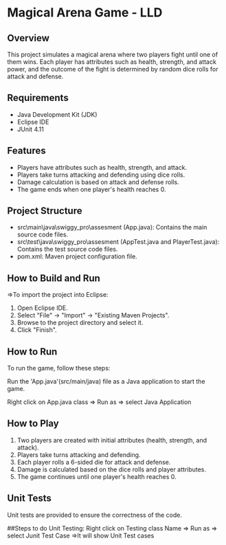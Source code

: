 # Magical Arena Game - LLD

## Overview

This project simulates a magical arena where two players fight until one of them wins.
Each player has attributes such as health, strength, and attack power, and the outcome
of the fight is determined by random dice rolls for attack and defense.

## Requirements
- Java Development Kit (JDK)
- Eclipse IDE
- JUnit 4.11

## Features

- Players have attributes such as health, strength, and attack.
- Players take turns attacking and defending using dice rolls.
- Damage calculation is based on attack and defense rolls.
- The game ends when one player's health reaches 0.


## Project Structure
- src\main\java\swiggy_pro\assesment (App.java): Contains the main source code files.
- src\test\java\swiggy_pro\assesment (AppTest.java and PlayerTest.java): Contains the test source code files.
- pom.xml: Maven project configuration file.

## How to Build and Run

=>To import the project into Eclipse:
1. Open Eclipse IDE.
2. Select "File" -> "Import" -> "Existing Maven Projects".
3. Browse to the project directory and select it.
4. Click "Finish".

## How to Run

To run the game, follow these steps:

Run the 'App.java'(src/main/java) file as a Java application to start the game.

Right click on App.java class => Run as => select Java Application

## How to Play

1. Two players are created with initial attributes (health, strength, and attack).
2. Players take turns attacking and defending.
3. Each player rolls a 6-sided die for attack and defense.
4. Damage is calculated based on the dice rolls and player attributes.
5. The game continues until one player's health reaches 0.


## Unit Tests
Unit tests are provided to ensure the correctness of the code.

##Steps to do Unit Testing:
Right click on Testing class Name => Run as => select Junit Test Case =>It will show Unit Test cases
